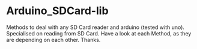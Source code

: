 # Arduino_SDCard-lib
Methods to deal with any SD Card reader and arduino (tested with uno).
Specialised on reading from SD Card.
Have a look at each Method, as they are depending on each other.
Thanks.
